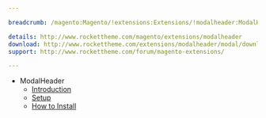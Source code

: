 ```yaml
---

breadcrumb: /magento:Magento/!extensions:Extensions/!modalheader:ModalHeader

details: http://www.rockettheme.com/magento/extensions/modalheader
download: http://www.rockettheme.com/extensions/modalheader/modal/downloads
support: http://www.rockettheme.com/forum/magento-extensions/

---
```


* ModalHeader
    * [Introduction](INDEX.md)
    * [Setup](INDEX.md#setup)
    * [How to Install](INDEX.md#how-to-install)